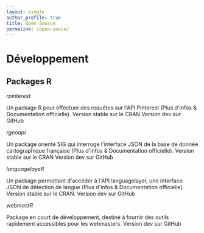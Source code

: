 ```yaml
---
layout: single
author_profile: true
title: Open Source
permalink: /open-souce/
---
```


# Développement

## Packages R

_rpinterest_

Un package R pour effectuer des requêtes sur l'API Pinterest (Plus d'infos & Documentation officielle).
Version stable sur le CRAN
Version dev sur GitHub 

_rgeoapi_

Un package orienté SIG qui interroge l'interface JSON de la base de donnée cartographique française (Plus d'infos & Documentation officielle).
Version stable sur le CRAN
Version dev sur GitHub

_languagelayeR_

Un package permettant d'accéder à l'API languagelayer, une interface JSON de détection de langue (Plus d'infos & Documentation officielle).
Version stable sur le CRAN.
Version dev sur GitHub 

_webmastR_

Package en court de développement, destiné à fournir des outils rapidement accessibles pour les webmasters.
Version dev sur GitHub 
